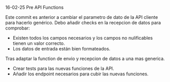 16-02-25 Pre API Functions

Este commit es anterior a cambiar el parametro de dato de la API cliente para hacerlo genérico.
Debo añadir checks en la recepcion de datos para comprobar:
 - Existen todos los campos necesarios y los campos no nulificables tienen un valor correcto.
 - Los datos de entrada están bien formateados.

Tras adaptar la function de envio y recepcion de datos a una mas generica.
 - Crear tests para las nuevas funciones de la API.
 - Añadir los endpoint necesarios para cubir las nuevas funciones.